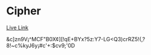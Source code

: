 # Cipher
[Live Link](https://ivthefourth.github.io/cipher/)

&c]zn9V¡^MCF"B0X¢][!qE+BYx?5z:Y7-LG<Q3)crRZ5!(,?8!~c%kyJ6y¡#c'+:$cv9;'0D
